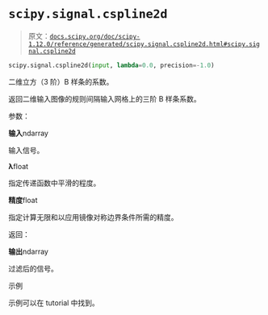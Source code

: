 # `scipy.signal.cspline2d`

> 原文：[`docs.scipy.org/doc/scipy-1.12.0/reference/generated/scipy.signal.cspline2d.html#scipy.signal.cspline2d`](https://docs.scipy.org/doc/scipy-1.12.0/reference/generated/scipy.signal.cspline2d.html#scipy.signal.cspline2d)

```py
scipy.signal.cspline2d(input, lambda=0.0, precision=-1.0)
```

二维立方（3 阶）B 样条的系数。

返回二维输入图像的规则间隔输入网格上的三阶 B 样条系数。

参数：

**输入**ndarray

输入信号。

**λ**float

指定传递函数中平滑的程度。

**精度**float

指定计算无限和以应用镜像对称边界条件所需的精度。

返回：

**输出**ndarray

过滤后的信号。

示例

示例可以在 tutorial 中找到。
